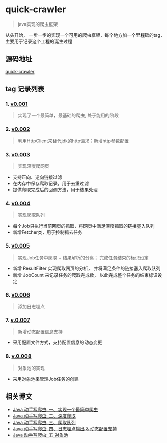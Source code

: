 # quick-crawler
> java实现的爬虫框架

从头开始， 一步一步的实现一个可用的爬虫框架，每个地方加一个里程碑的tag，主要用于记录这个工程的诞生过程

## 源码地址

[quick-crawler](https://github.com/liuyueyi/quick-crawler)


## tag 记录列表

### 1. [v0.001](https://github.com/liuyueyi/quick-crawler/releases/tag/v0.001)

> 实现了一个最简单，最基础的爬虫, 处于能用的阶段


### 2. [v0.002](https://github.com/liuyueyi/quick-crawler/releases/tag/v0.002)

> 利用HttpClient来替代jdk的http请求；新增http参数配置


### 3. [v0.003](https://github.com/liuyueyi/quick-crawler/releases/tag/v0.003)

> 实现深度爬网页

- 支持正向、逆向链接过滤
- 在内存中保存爬取记录，用于去重过滤
- 提供爬取完成后的回调方法，用于结果处理


### 4. [v0.004](https://github.com/liuyueyi/quick-crawler/releases/tag/v0.004)

> 实现爬取队列

- 每个Job只执行当前网页的抓取，将网页中满足深度抓取的链接塞入队列
- 新增Fetcher类，用于控制抓去任务


### 5. [v0.005](https://github.com/liuyueyi/quick-crawler/releases/tag/v0.005)

> 实现Job任务中爬取 + 结果解析的分离； 完成任务结束的标识设定

- 新增 ResultFilter 实现爬取网页的分析， 并将满足条件的链接塞入爬取队列
- 新增 JobCount 来记录任务的爬取完成数， 以此完成整个任务的结束标识设定


### 6. [v0.006](https://github.com/liuyueyi/quick-crawler/releases/tag/v0.006)

> 添加日志埋点


### 7. [v.0.007](https://github.com/liuyueyi/quick-crawler/releases/tag/v0.007)

> 新增动态配置信息支持

- 采用配置文件方式，支持配置信息的动态变更

### 8. [v.0.008](https://github.com/liuyueyi/quick-crawler/releases/tag/v0.008)

> 对象池的实现

- 采用对象池来管理Job任务的创建

## 相关博文

- [Java 动手写爬虫: 一、实现一个最简单爬虫](https://blog.zbang.online/articles/2017/07/05/1499239054423.html)
- [Java 动手写爬虫: 二、深度爬取](https://blog.zbang.online/articles/2017/07/05/1499239349163.html)
- [Java 动手写爬虫: 三、爬取队列](https://blog.zbang.online/articles/2017/07/07/1499401540323.html)
- [Java 动手写爬虫: 四、日志埋点输出 & 动态配置支持](https://blog.zbang.online/articles/2017/07/27/1501130050920.html)
- [Java 动手写爬虫: 五 对象池](https://blog.zbang.online/articles/2017/08/06/1502027484605.html)
